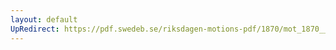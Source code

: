 ```yaml
---
layout: default
UpRedirect: https://pdf.swedeb.se/riksdagen-motions-pdf/1870/mot_1870__ak__00181.pdf
---
```

